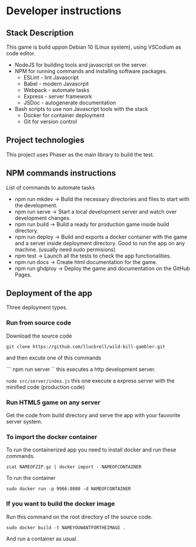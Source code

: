 # Developer instructions


## Stack Description

This game is build uppon Debian 10 (Linux system), using VSCodium as code editor.

- NodeJS for building tools and javascript on the server.
- NPM for running commands and installing software packages.
  - ESLint - lint Javascript
  - Babel - modern Javascrpit
  - Webpack - automate tasks
  - Express - server framework
  - JSDoc - autogenerate documentation
- Bash scripts to use non Javascript tools with the stack
  - Docker for container deployment
  - Git for version control


## Project technologies

This project uses Phaser as the main library to build the test.

## NPM commands instructions

List of commands to automate tasks

- npm run mkdev -> Build the necessary directories and files to start with the development.
- npm run serve -> Start a local development server and watch over development changes.
- npm run build -> Build a ready for production game inside build directory.
- npm run deploy -> Build and exports a docker container with the game and a server inside deployment directory. Good to run the app on any machine. (usually need sudo permisions)
- npm test -> Launch all the tests to check the app functionalities.
- npm run docs -> Create html documentation for the game. 
- npm run ghdploy -> Deploy the game and documentation on the GitHub Pages.

## Deployment of the app

Three deployment types.

### Run from source code

Download the source code

``` git clone https://github.com/llucbrell/wild-bill-gambler.git ```

and then excute one of this commands

``` npm run server ``
this executes a http development server.

```node src/server/index.js```
this one execute a express server with the minified code (production code)


### Run HTML5 game on any server

Get the code from build directory and serve the app with your fauvorite server system.

### To import the docker container 

To run the containerized app you need to install docker and run these commands.

``` 
zcat NAMEOFZIP.gz | docker import - NAMEOFCONTAINER
```

To run the container

```
sudo docker run -p 9966:8080 -d NAMEOFCONTAINER 
```

### If you want to build the docker image

Run this command on the root directory of the source code.

```
sudo docker build -t NAMEYOUWANTFORTHEIMAGE .
```
And run a container as usual.

